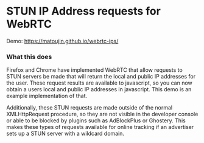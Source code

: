 # STUN IP Address requests for WebRTC

Demo: https://matoujin.github.io/webrtc-ips/

### What this does

Firefox and Chrome have implemented WebRTC that allow requests to STUN servers be made that will return the local and public IP addresses for the user. These request results are available to javascript, so you can now obtain a users local and public IP addresses in javascript. This demo is an example implementation of that.

Additionally, these STUN requests are made outside of the normal XMLHttpRequest procedure, so they are not visible in the developer console or able to be blocked by plugins such as AdBlockPlus or Ghostery. This makes these types of requests available for online tracking if an advertiser sets up a STUN server with a wildcard domain.

